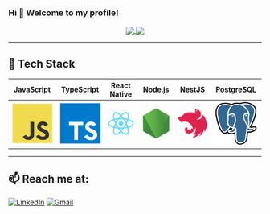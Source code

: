 ### Hi 👋 Welcome to my profile!

<p align="center">
  <a href="https://github.com/anuraghazra/github-readme-stats">
    <img width="55%" align="center" src="https://github-readme-stats.vercel.app/api?username=DanielVieiraFernandes&hide=issues&show_icons=true&theme=dark" />
    <img width="40%" align="center" src="https://github-readme-stats.vercel.app/api/top-langs?username=DanielVieiraFernandes&langs_count=5&layout=compact&theme=radical&show_icons=true" />
  </a>
</p>
  
<hr>

## 🚀 Tech Stack

| JavaScript | TypeScript | React Native | Node.js | NestJS | PostgreSQL |
|------------|-----------|--------------|---------|--------|------------|
| ![JavaScript](https://raw.githubusercontent.com/devicons/devicon/master/icons/javascript/javascript-original.svg) | ![TypeScript](https://raw.githubusercontent.com/devicons/devicon/master/icons/typescript/typescript-original.svg) | ![React](https://raw.githubusercontent.com/devicons/devicon/master/icons/react/react-original.svg) | ![Node.js](https://raw.githubusercontent.com/devicons/devicon/master/icons/nodejs/nodejs-original.svg) | ![NestJS](https://raw.githubusercontent.com/devicons/devicon/master/icons/nestjs/nestjs-original.svg) | ![PostgreSQL](https://raw.githubusercontent.com/devicons/devicon/master/icons/postgresql/postgresql-original.svg) |

<hr>

## 📫 Reach me at: 
[![LinkedIn](https://img.shields.io/badge/LinkedIn-%230A66C2?style=for-the-badge&logo=linkedin&logoColor=white)](https://www.linkedin.com/in/daniel-vieira-fernandes-6397a5249)
[![Gmail](https://img.shields.io/badge/Gmail-%23D14836?style=for-the-badge&logo=gmail&logoColor=white)](mailto:fernandesdanielvieira@gmail.com)



